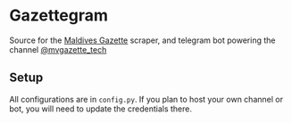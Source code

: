 # Gazettegram

Source for the [Maldives Gazette](http://www.gazette.gov.mv/) scraper,
and telegram bot powering the channel [@mvgazette_tech](https://t.me/mvgazette_tech)

## Setup

All configurations are in `config.py`. If you plan to host your own channel or bot,
you will need to update the credentials there.